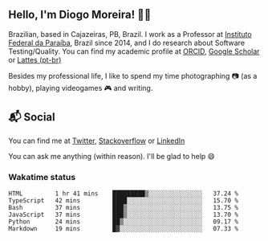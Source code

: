 ## Hello, I'm Diogo Moreira! 👋🏻

Brazilian, based in Cajazeiras, PB, Brazil.
I work as a Professor at [Instituto Federal da Paraíba](https://ifpb.edu.br), Brazil since 2014, and I do research about Software Testing/Quality. You can find my academic profile at [ORCID](https://orcid.org/0000-0003-1803-6565), [Google Scholar](https://scholar.google.com.br/citations?hl=pt-BR&user=DlSdlvEAAAAJ) or [Lattes (pt-br)](http://buscatextual.cnpq.br/buscatextual/visualizacv.do?id=K4384159A1)

Besides my professional life, I like to spend my time photographing 📷 (as a hobby), playing videogames 🎮 and writing.

## 📬 Social

You can find me at [Twitter](https://twitter.com/diogodmoreira), [Stackoverflow](https://stackoverflow.com/users/1541533/diogo-moreira) or [LinkedIn](https://linkedin.com/in/diogodmoreira)

You can ask me anything (within reason). I'll be glad to help 😄

### Wakatime status

<!--START_SECTION:waka-->

```text
HTML         1 hr 41 mins    █████████▒░░░░░░░░░░░░░░░   37.24 %
TypeScript   42 mins         ████░░░░░░░░░░░░░░░░░░░░░   15.70 %
Bash         37 mins         ███▒░░░░░░░░░░░░░░░░░░░░░   13.75 %
JavaScript   37 mins         ███▒░░░░░░░░░░░░░░░░░░░░░   13.70 %
Python       24 mins         ██▒░░░░░░░░░░░░░░░░░░░░░░   09.17 %
Markdown     19 mins         █▓░░░░░░░░░░░░░░░░░░░░░░░   07.33 %
```

<!--END_SECTION:waka-->
